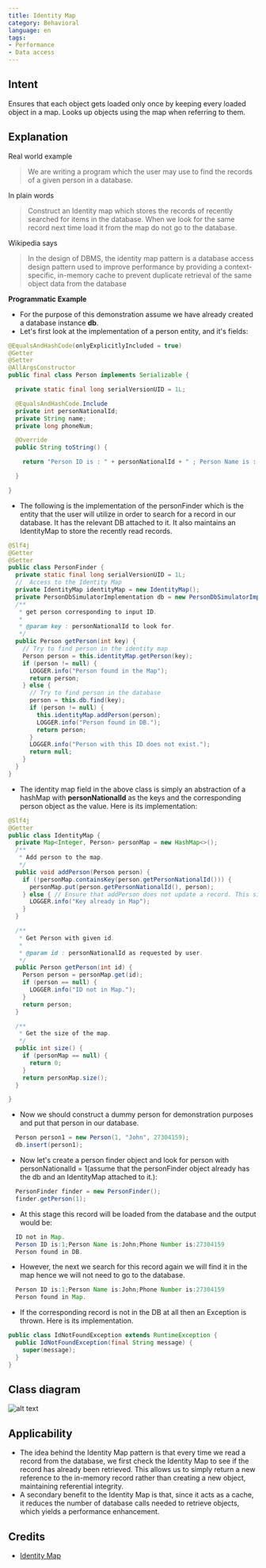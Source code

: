 ```yaml
---
title: Identity Map
category: Behavioral
language: en
tags:
- Performance
- Data access
---
```


## Intent

Ensures that each object gets loaded only once by keeping every loaded object in a map. 
Looks up objects using the map when referring to them.

## Explanation

Real world example

> We are writing a program which the user may use to find the records of a given person in a database.

In plain words

> Construct an Identity map which stores the records of recently searched for items in the database. When we look
> for the same record next time load it from the map do not go to the database.

Wikipedia says

> In the design of DBMS, the identity map pattern is a database access design pattern used to improve performance by providing
a context-specific, in-memory cache to prevent duplicate retrieval of the same object data from the database

**Programmatic Example**

* For the purpose of this demonstration assume we have already created a database instance **db**.
* Let's first look at the implementation of a person entity, and it's fields:

```java
@EqualsAndHashCode(onlyExplicitlyIncluded = true)
@Getter
@Setter
@AllArgsConstructor
public final class Person implements Serializable {

  private static final long serialVersionUID = 1L;

  @EqualsAndHashCode.Include
  private int personNationalId;
  private String name;
  private long phoneNum;

  @Override
  public String toString() {

    return "Person ID is : " + personNationalId + " ; Person Name is : " + name + " ; Phone Number is :" + phoneNum;

  }

}

```

* The following is the implementation of the personFinder which is the entity that the user will utilize in order
to search for a record in our database. It has the relevant DB attached to it. It also maintains an IdentityMap
to store the recently read records.

```java
@Slf4j
@Getter
@Setter
public class PersonFinder {
  private static final long serialVersionUID = 1L;
  //  Access to the Identity Map
  private IdentityMap identityMap = new IdentityMap();
  private PersonDbSimulatorImplementation db = new PersonDbSimulatorImplementation();
  /**
   * get person corresponding to input ID.
   *
   * @param key : personNationalId to look for.
   */
  public Person getPerson(int key) {
    // Try to find person in the identity map
    Person person = this.identityMap.getPerson(key);
    if (person != null) {
      LOGGER.info("Person found in the Map");
      return person;
    } else {
      // Try to find person in the database
      person = this.db.find(key);
      if (person != null) {
        this.identityMap.addPerson(person);
        LOGGER.info("Person found in DB.");
        return person;
      }
      LOGGER.info("Person with this ID does not exist.");
      return null;
    }
  }
}

```

* The identity map field in the above class is simply an abstraction of a hashMap with **personNationalId**
as the keys and the corresponding person object as the value. Here is its implementation:

```java
@Slf4j
@Getter
public class IdentityMap {
  private Map<Integer, Person> personMap = new HashMap<>();
  /**
   * Add person to the map.
   */
  public void addPerson(Person person) {
    if (!personMap.containsKey(person.getPersonNationalId())) {
      personMap.put(person.getPersonNationalId(), person);
    } else { // Ensure that addPerson does not update a record. This situation will never arise in our implementation. Added only for testing purposes.
      LOGGER.info("Key already in Map");
    }
  }

  /**
   * Get Person with given id.
   *
   * @param id : personNationalId as requested by user.
   */
  public Person getPerson(int id) {
    Person person = personMap.get(id);
    if (person == null) {
      LOGGER.info("ID not in Map.");
    }
    return person;
  }

  /**
   * Get the size of the map.
   */
  public int size() {
    if (personMap == null) {
      return 0;
    }
    return personMap.size();
  }

}

```

* Now we should construct a dummy person for demonstration purposes and put that person in our database.

```java
  Person person1 = new Person(1, "John", 27304159);
  db.insert(person1);
```

* Now let's create a person finder object and look for person with personNationalId = 1(assume that the personFinder
object already has the db and an IdentityMap attached to it.):
  
```java
  PersonFinder finder = new PersonFinder();
  finder.getPerson(1);
```

* At this stage this record will be loaded from the database and the output would be:

```java
  ID not in Map.
  Person ID is:1;Person Name is:John;Phone Number is:27304159
  Person found in DB.
```

* However, the next we search for this record again we will find it in the map hence we will not need to go
to the database.

```java
  Person ID is:1;Person Name is:John;Phone Number is:27304159
  Person found in Map.
```

* If the corresponding record is not in the DB at all then an Exception is thrown. Here is its implementation.

```java
public class IdNotFoundException extends RuntimeException {
  public IdNotFoundException(final String message) {
    super(message);
  }
}
```
## Class diagram

![alt text](./etc/IdentityMap.png "Identity Map Pattern")

## Applicability

* The idea behind the Identity Map pattern is that every time we read a record from the database,
  we first check the Identity Map to see if the record has already been retrieved.
  This allows us to simply return a new reference to the in-memory record rather than creating a new object,
  maintaining referential integrity.
* A secondary benefit to the Identity Map is that, since it acts as a cache,
  it reduces the number of database calls needed to retrieve objects, which yields a performance enhancement.

## Credits

* [Identity Map](https://www.sourcecodeexamples.net/2018/04/identity-map-pattern.html)
